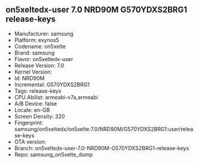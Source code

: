 ## on5xeltedx-user 7.0 NRD90M G570YDXS2BRG1 release-keys
- Manufacturer: samsung
- Platform: exynos5
- Codename: on5xelte
- Brand: samsung
- Flavor: on5xeltedx-user
- Release Version: 7.0
- Kernel Version: 
- Id: NRD90M
- Incremental: G570YDXS2BRG1
- Tags: release-keys
- CPU Abilist: armeabi-v7a,armeabi
- A/B Device: false
- Locale: en-GB
- Screen Density: 320
- Fingerprint: samsung/on5xeltedx/on5xelte:7.0/NRD90M/G570YDXS2BRG1:user/release-keys
- OTA version: 
- Branch: on5xeltedx-user-7.0-NRD90M-G570YDXS2BRG1-release-keys
- Repo: samsung_on5xelte_dump
